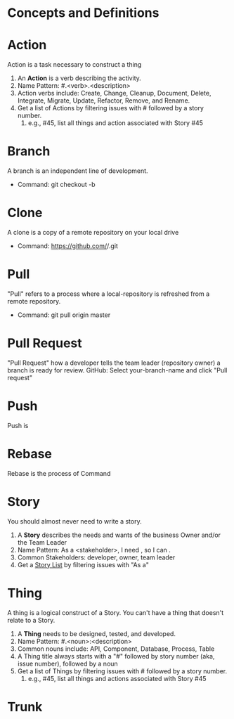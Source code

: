 # Concepts and Definitions

# Action
Action is a task necessary to construct a thing
1. An __Action__ is a verb describing the activity.
1. Name Pattern: #<story-number>.\<verb>.\<description>
1. Action verbs include: Create, Change, Cleanup, Document, Delete, Integrate, Migrate, Update, Refactor, Remove, and Rename.
1. Get a list of Actions by filtering issues with # followed by a story number.
    1. e.g., #45, list all things and action associated with Story #45

# Branch
A branch is an independent line of development.
* Command: git checkout -b <your-branch-name>

# Clone
A clone is a copy of a remote repository on your local drive
* Command: https://github.com/<repo-owner-name>/<repo-name>.git

# Pull
"Pull" refers to a process where a local-repository is refreshed from a remote repository.
* Command: git pull origin master

# Pull Request
"Pull Request" how a developer tells the team leader (repository owner) a branch is ready for review.
GitHub: Select your-branch-name and click "Pull request"

# Push
Push is  

# Rebase
Rebase is the process of
Command 

# Story
You should almost never need to write a story.
1. A __Story__ describes the needs and wants of the business Owner and/or the Team Leader
1. Name Pattern: As a \<stakeholder>, I need <general-description>, so I can <reason>.
1. Common Stakeholders: developer, owner, team leader
1. Get a  [Story List](https://github.com/Wilfongjt/adopt-a-drain/issues?q=As+a) by filtering issues with "As a"

# Thing
A thing is a logical construct of a Story. You can't have a thing that doesn't relate to a Story.
1. A __Thing__ needs to be designed, tested, and developed.
1. Name Pattern: #<story-number>.\<noun>:\<description>
1. Common nouns include: API, Component, Database, Process, Table
1. A Thing title always starts with a "#" followed by story number (aka, issue number), followed by a noun
1. Get a list of Things by filtering issues with # followed by a story number.
    1. e.g., #45, list all things and actions associated with Story #45

# Trunk
